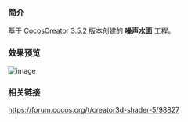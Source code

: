 ### 简介
基于 CocosCreator 3.5.2 版本创建的 **噪声水面** 工程。

### 效果预览
![image](../../../gif/202206/2022061601.gif)

### 相关链接
https://forum.cocos.org/t/creator3d-shader-5/98827